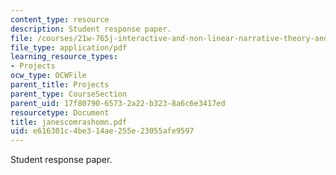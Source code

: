 ```yaml
---
content_type: resource
description: Student response paper.
file: /courses/21w-765j-interactive-and-non-linear-narrative-theory-and-practice-spring-2004/e616301c4be314ae255e23055afe9597_janescomrashomn.pdf
file_type: application/pdf
learning_resource_types:
- Projects
ocw_type: OCWFile
parent_title: Projects
parent_type: CourseSection
parent_uid: 17f80790-6573-2a22-b323-8a6c6e3417ed
resourcetype: Document
title: janescomrashomn.pdf
uid: e616301c-4be3-14ae-255e-23055afe9597
---
```

Student response paper.

